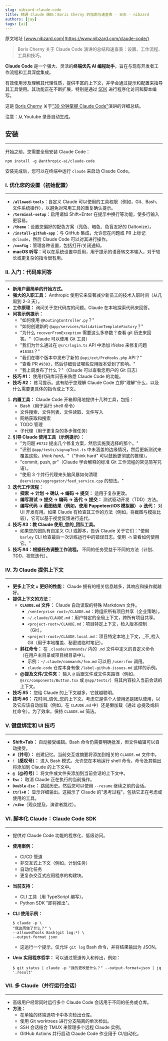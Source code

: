 ```yaml
---
slug: nibzard-claude-code
title: 精通 Claude 编码：Boris Cherny 的指南与速查表 - 日志 - nibzard
authors: [jay]
tags: [ai]
---
```


原文地址 [www.nibzard.com](https://www.nibzard.com/claude-code/)

> Boris Cherny 关于 Claude Code 演讲的总结和速查表：设置、工作流程、工具和技巧。

**Claude Code** 是一个强大、灵活的**终端优先 AI 编程助手**，旨在与现有开发者工作流程和工具深度集成。

有效使用涉及理解其代理性质，提供丰富的上下文，并学会通过提示和配置来指导其工具使用。其功能正在不断扩展，特别是通过 [SDK](https://docs.anthropic.com/en/docs/claude-code/sdk?utm_source=nibzard.com) 进行程序化访问和脚本编写。

这是 [Boris Cherny](https://x.com/bcherny?utm_source=nibzard.com) 关于["30 分钟掌握 Claude Code"](https://www.youtube.com/watch?v=6eBSHbLKuN0&utm_source=nibzard.com)演讲的详细总结。

<!-- truncate -->

注意：从 Youtube 录音自动生成。

## 安装
------------

开始之前，您需要全局安装 Claude Code：

```
npm install -g @anthropic-ai/claude-code

```

安装完成后，您可以在终端中运行 `claude` 来启动 Claude Code。

### I. 优化您的设置（初始配置）
------------------------------------------------

*   **`/allowed-tools`**：自定义 Claude 可以使用的工具权限（例如，Git、Bash、文件系统操作），以避免对常用工具的重复确认提示。
*   **`/terminal-setup`**：启用诸如 Shift+Enter 在提示中换行等功能，使多行输入更容易。
*   **`/theme`**：设置您偏好的配色方案（亮色、暗色、色盲友好的 Daltonize）。
*   **`/install-github-app`**：与 GitHub 集成，允许您在问题或 PR 上标记 `@claude`，然后 Claude Code 可以对其进行操作。
*   **`/config`**：管理各种设置，包括打开/关闭通知。
*   **macOS 听写**：可以在系统设置中启用，用于提示的语音转文本输入，对于较长或更复杂的指令很有用。

### II. 入门：代码库问答
---------------------------------

*   **新用户最简单的开始方式。**
*   **强大的入职工具：** Anthropic 使用它来显著减少新员工的技术入职时间（从几周到 2-3 天）。
*   **工作原理：** 询问关于您代码库的问题。Claude 在本地探索代码来回答。
*   **问答示例提示：**
    *   "如何使用 `@RoutingController.py`？"
    *   "如何创建新的 `@app/services/ValidationTemplateFactory`？"
    *   "为什么 `recoverFromException` 需要这么多参数？查看 git 历史来回答。"（Claude 可以使用 Git 工具）
    *   "我们为什么通过在 `@src/login.ts` API 中添加 if/else 来修复问题 `#18383`？"
    *   "我们在哪个版本中发布了新的 `@api/ext/PreHooks.php` API？"
    *   "查看 PR `#9383`，然后仔细验证哪些应用版本受到了影响。"
    *   "我上周发布了什么？"（Claude 可以查看您用户的 Git 日志）
*   **技巧 #1：** 使用代码库问答来熟悉 Claude Code 的功能。
*   **技巧 #2：** 练习提示。这有助于您理解 Claude Code 立即"理解"什么，以及什么需要更具体的指令或上下文。

1.  **内置工具：** Claude Code 开箱即用地提供十几种工具，包括：
    *   Bash（用于运行 shell 命令）
    *   文件搜索、文件列表、文件读取、文件写入
    *   网络获取和搜索
    *   TODO 管理
    *   子代理（用于更复杂的多步骤任务）
2.  **引导 Claude 使用工具（示例提示）：**
    *   "为问题 `#8732` 提出几个修复方案，然后实施我选择的那个。"
    *   "识别 `@app/tests/signupTest.ts` 中未涵盖的边缘情况，然后更新测试来覆盖这些。_think hard_。"（"think hard" 可以鼓励更彻底的推理）。
    *   "commit, push, pr"（Claude 学会解释的标准 Git 工作流程的常见简写咒语）。
    *   "使用 3 个并行代理来头脑风暴如何清理 `@services/aggregator/feed_service.cpp` 的想法。"
3.  **迭代工作流程：**
    *   **探索 -> 计划 -> 确认 -> 编码 -> 提交：** 适用于复杂更改。
    *   **编写测试 -> 提交 -> 编码 -> 迭代 -> 提交：** 测试驱动开发（TDD）方法。
    *   **编写代码 -> 截图结果（例如，使用 Puppeteer/iOS 模拟器）-> 迭代：** 对 UI 开发有用。如果 Claude 有检查其工作的方法（例如，将截图与模拟比较），它可以基于视觉反馈进行迭代。
4.  **技巧 #3：教 Claude 使用_您的_团队工具。**
    *   如果您的团队有自定义 CLI 或脚本，告诉 Claude 关于它们："使用 `barley` CLI 检查最后一次训练运行中的错误日志。使用 `-h` 查看如何使用它。"
5.  **技巧 #4：根据任务调整工作流程。** 不同的任务受益于不同的方法（计划、TDD、视觉迭代）。

### IV. 为 Claude 提供上下文
-------------------------

*   **更多上下文 = 更好的性能：** Claude 拥有的相关信息越多，其响应和操作就越好。
*   **提供上下文的方法：**
    *   **`CLAUDE.md` 文件：** Claude 自动读取的特殊 Markdown 文件。
        *   `/<enterprise root>/CLAUDE.md`：跨组织所有项目共享（企业策略）。
        *   `~/.claude/CLAUDE.md`：用户特定的全局上下文，跨所有项目共享。
        *   `<project-root>/CLAUDE.md`：项目特定上下文，检入版本控制（Git）。
        *   `<project-root>/CLAUDE.local.md`：项目特定本地上下文，_不_检入 Git（用于本地覆盖、秘密或临时笔记）。
    *   **斜杠命令：** 在 `.claude/commands/` 内的 `.md` 文件中定义的自定义命令（在用户主目录或项目根目录中）。
        *   示例：`~/.claude/commands/foo.md` 可以用 `/user:foo` 调用。
        *   `claude-code` 仓库本身有像 `/label-github-issues.md` 这样的示例。
    *   **@提及文件/文件夹：** 输入 `@` 后跟文件或文件夹路径（例如，`@src/components/Button.tsx` 或 `@app/tests/`）将其内容拉入当前会话的上下文。
*   **技巧 #5：** 您给 Claude 的上下文越多，它就越聪明。
*   **技巧 #6：** 花时间_调优_您的上下文。考虑它是供个人使用还是团队使用，以及它应该自动加载（例如，在 `CLAUDE.md` 中）还是懒加载（通过 @提及或斜杠命令）。为了效率，保持 `CLAUDE.md` 简洁。

### V. 键盘绑定和 UI 技巧
------------------------

*   **Shift+Tab：** 自动接受编辑。Bash 命令仍需要明确批准，但文件编辑可以自动接受。
*   **`#`（井号）：** 创建记忆。当前交互或摘要将添加到相关的 `CLAUDE.md` 文件中。
*   **`!`（感叹号）：** 进入 Bash 模式。允许您在本地运行 shell 命令。命令及其输出将添加到 Claude 的上下文中。
*   **`@`（@符号）：** 将文件或文件夹添加到当前会话的上下文中。
*   **`Esc`：** 取消 Claude 正在执行的当前操作。
*   **`Double-Esc`：** 跳回历史。然后您可以使用 `--resume` 继续之前的会话。
*   **`Ctrl+R`：** 显示详细输出。这揭示了 Claude 的"思考过程"，包括它正在考虑或使用的工具。
*   **`/vibe`**（观众提及，演讲者跳过）。

### VI. 脚本化 Claude：Claude Code SDK
-------------------------------------

*   提供对 Claude Code 功能的程序化、低级访问。
*   **使用案例：**
    *   CI/CD 管道
    *   非交互式上下文（例如，计划任务）
    *   自动化任务
    *   更复杂交互式应用程序的构建块。
*   **当前支持：**
    *   CLI 工具（用 TypeScript 编写）。
    *   Python SDK "即将推出"。
*   **CLI 使用示例：**
    
    ```
    $ claude -p \
    "我这周做了什么？" \
    --allowedTools Bash(git log:*) \
    --output-format json
    
    ```
    
    *   这运行一个提示，仅允许 `git log` Bash 命令，并将结果输出为 JSON。
*   **Unix 实用程序哲学：** 可以通过管道传入和传出，例如：
    
    ```
    $ git status | claude -p "我的更改是什么？" --output-format=json | jq '.result'
    
    ```
    

### VII. 多 Claude（并行运行会话）
------------------------------------------------

*   高级用户经常同时运行多个 Claude Code 会话用于不同的任务或仓库。
*   **方法：**
    *   在单独的终端选项卡中多次检出仓库。
    *   使用 Git worktrees 进行分支隔离的单次检出。
    *   SSH 会话结合 TMUX 来管理多个远程 Claude 实例。
    *   GitHub Actions 并行启动 Claude Code 作业用于 CI/自动化。